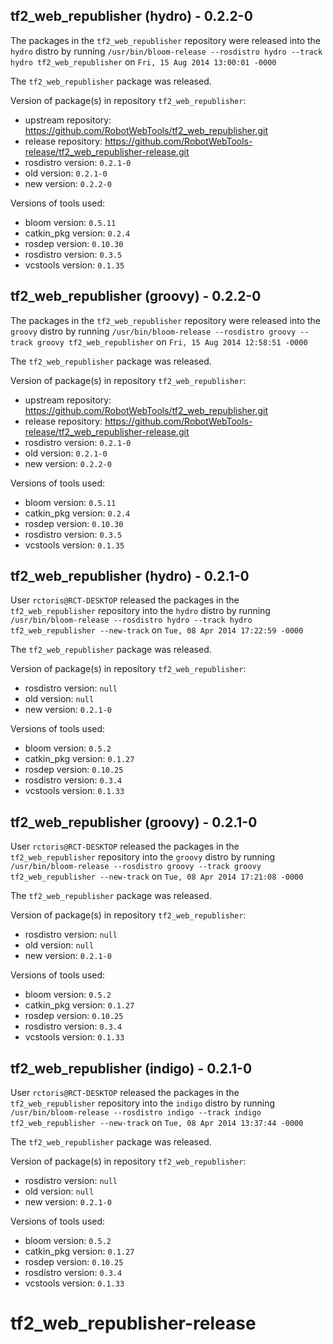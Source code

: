 ## tf2_web_republisher (hydro) - 0.2.2-0

The packages in the `tf2_web_republisher` repository were released into the `hydro` distro by running `/usr/bin/bloom-release --rosdistro hydro --track hydro tf2_web_republisher` on `Fri, 15 Aug 2014 13:00:01 -0000`

The `tf2_web_republisher` package was released.

Version of package(s) in repository `tf2_web_republisher`:
- upstream repository: https://github.com/RobotWebTools/tf2_web_republisher.git
- release repository: https://github.com/RobotWebTools-release/tf2_web_republisher-release.git
- rosdistro version: `0.2.1-0`
- old version: `0.2.1-0`
- new version: `0.2.2-0`

Versions of tools used:
- bloom version: `0.5.11`
- catkin_pkg version: `0.2.4`
- rosdep version: `0.10.30`
- rosdistro version: `0.3.5`
- vcstools version: `0.1.35`


## tf2_web_republisher (groovy) - 0.2.2-0

The packages in the `tf2_web_republisher` repository were released into the `groovy` distro by running `/usr/bin/bloom-release --rosdistro groovy --track groovy tf2_web_republisher` on `Fri, 15 Aug 2014 12:58:51 -0000`

The `tf2_web_republisher` package was released.

Version of package(s) in repository `tf2_web_republisher`:
- upstream repository: https://github.com/RobotWebTools/tf2_web_republisher.git
- release repository: https://github.com/RobotWebTools-release/tf2_web_republisher-release.git
- rosdistro version: `0.2.1-0`
- old version: `0.2.1-0`
- new version: `0.2.2-0`

Versions of tools used:
- bloom version: `0.5.11`
- catkin_pkg version: `0.2.4`
- rosdep version: `0.10.30`
- rosdistro version: `0.3.5`
- vcstools version: `0.1.35`


## tf2_web_republisher (hydro) - 0.2.1-0

User `rctoris@RCT-DESKTOP` released the packages in the `tf2_web_republisher` repository into the `hydro` distro by running `/usr/bin/bloom-release --rosdistro hydro --track hydro tf2_web_republisher --new-track` on `Tue, 08 Apr 2014 17:22:59 -0000`

The `tf2_web_republisher` package was released.

Version of package(s) in repository `tf2_web_republisher`:
- rosdistro version: `null`
- old version: `null`
- new version: `0.2.1-0`

Versions of tools used:
- bloom version: `0.5.2`
- catkin_pkg version: `0.1.27`
- rosdep version: `0.10.25`
- rosdistro version: `0.3.4`
- vcstools version: `0.1.33`


## tf2_web_republisher (groovy) - 0.2.1-0

User `rctoris@RCT-DESKTOP` released the packages in the `tf2_web_republisher` repository into the `groovy` distro by running `/usr/bin/bloom-release --rosdistro groovy --track groovy tf2_web_republisher --new-track` on `Tue, 08 Apr 2014 17:21:08 -0000`

The `tf2_web_republisher` package was released.

Version of package(s) in repository `tf2_web_republisher`:
- rosdistro version: `null`
- old version: `null`
- new version: `0.2.1-0`

Versions of tools used:
- bloom version: `0.5.2`
- catkin_pkg version: `0.1.27`
- rosdep version: `0.10.25`
- rosdistro version: `0.3.4`
- vcstools version: `0.1.33`


## tf2_web_republisher (indigo) - 0.2.1-0

User `rctoris@RCT-DESKTOP` released the packages in the `tf2_web_republisher` repository into the `indigo` distro by running `/usr/bin/bloom-release --rosdistro indigo --track indigo tf2_web_republisher --new-track` on `Tue, 08 Apr 2014 13:37:44 -0000`

The `tf2_web_republisher` package was released.

Version of package(s) in repository `tf2_web_republisher`:
- rosdistro version: `null`
- old version: `null`
- new version: `0.2.1-0`

Versions of tools used:
- bloom version: `0.5.2`
- catkin_pkg version: `0.1.27`
- rosdep version: `0.10.25`
- rosdistro version: `0.3.4`
- vcstools version: `0.1.33`


tf2_web_republisher-release
===========================
